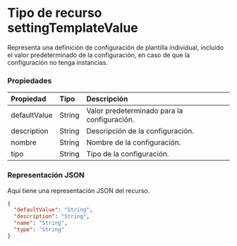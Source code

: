 # <a name="settingtemplatevalue-resource-type"></a>Tipo de recurso settingTemplateValue

Representa una definición de configuración de plantilla individual, incluido el valor predeterminado de la configuración, en caso de que la configuración no tenga instancias.

### <a name="properties"></a>Propiedades

| Propiedad | Tipo | Descripción |
|:---------------|:--------|:----------|
|defaultValue|String| Valor predeterminado para la configuración. |
|description|String| Descripción de la configuración. |
|nombre|String| Nombre de la configuración. |
|tipo|String| Tipo de la configuración. |

### <a name="json-representation"></a>Representación JSON

Aquí tiene una representación JSON del recurso.

<!-- {
  "blockType": "resource",
  "optionalProperties": [

  ],
  "@odata.type": "microsoft.graph.settingTemplateValue"
}-->

```json
{
  "defaultValue": "String",
  "description": "String",
  "name": "String",
  "type": "String"
}

```


<!-- uuid: 8fcb5dbc-d5aa-4681-8e31-b001d5168d79
2015-10-25 14:57:30 UTC -->
<!-- {
  "type": "#page.annotation",
  "description": "settingTemplateValue resource",
  "keywords": "",
  "section": "documentation",
  "tocPath": ""
}-->
